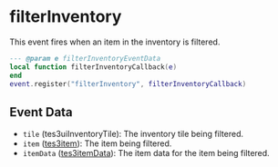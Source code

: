 # filterInventory

This event fires when an item in the inventory is filtered.

```lua
--- @param e filterInventoryEventData
local function filterInventoryCallback(e)
end
event.register("filterInventory", filterInventoryCallback)
```

## Event Data

* `tile` (tes3uiInventoryTile): The inventory tile being filtered.
* `item` ([tes3item](../../types/tes3item)): The item being filtered.
* `itemData` ([tes3itemData](../../types/tes3itemData)): The item data for the item being filtered.


